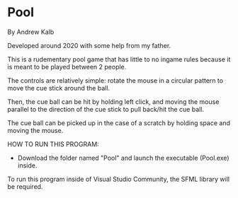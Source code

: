 # Pool
By Andrew Kalb

Developed around 2020 with some help from my father. 

This is a rudementary pool game that has little to no ingame rules because it is meant to be played between 2 people.

The controls are relatively simple: rotate the mouse in a circular pattern to move the cue stick around the ball.

Then, the cue ball can be hit by holding left click, and moving the mouse parallel to the direction of the cue stick to pull back/hit the cue ball.

The cue ball can be picked up in the case of a scratch by holding space and moving the mouse.

HOW TO RUN THIS PROGRAM:
 - Download the folder named "Pool" and launch the executable (Pool.exe) inside.

To run this program inside of Visual Studio Community, the SFML library will be required.
